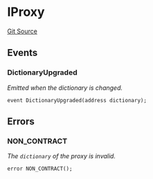 # IProxy
[Git Source](https://github.com/metacontract/mc/blob/7db22f6d7abc05705d21c7601fb406ca49c18557/src/devkit/Flattened.sol)


## Events
### DictionaryUpgraded
*Emitted when the dictionary is changed.*


```solidity
event DictionaryUpgraded(address dictionary);
```

## Errors
### NON_CONTRACT
*The `dictionary` of the proxy is invalid.*


```solidity
error NON_CONTRACT();
```

